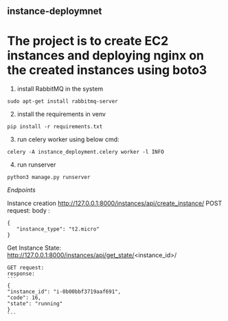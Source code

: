 ## instance-deploymnet


# The project is to create EC2 instances and deploying nginx on the created instances using boto3


1. install RabbitMQ in the system 
```
sudo apt-get install rabbitmq-server
```

2. install the requirements in venv
```
pip install -r requirements.txt
```

3. run celery worker using below cmd:
```
celery -A instance_deployment.celery worker -l INFO
```

4. run runserver
```
python3 manage.py runserver
```

*Endpoints*

Instance creation
 http://127.0.0.1:8000/instances/api/create_instance/
  POST request: body :
 ```
 {
    "instance_type": "t2.micro"
}
```

Get Instance State:
http://127.0.0.1:8000/instances/api/get_state/<instance_id>/

    GET request: 
    response: 
    ```
    {
    "instance_id": "i-0b00bbf3719aaf691",
    "code": 16,
    "state": "running"
    }
    ```
